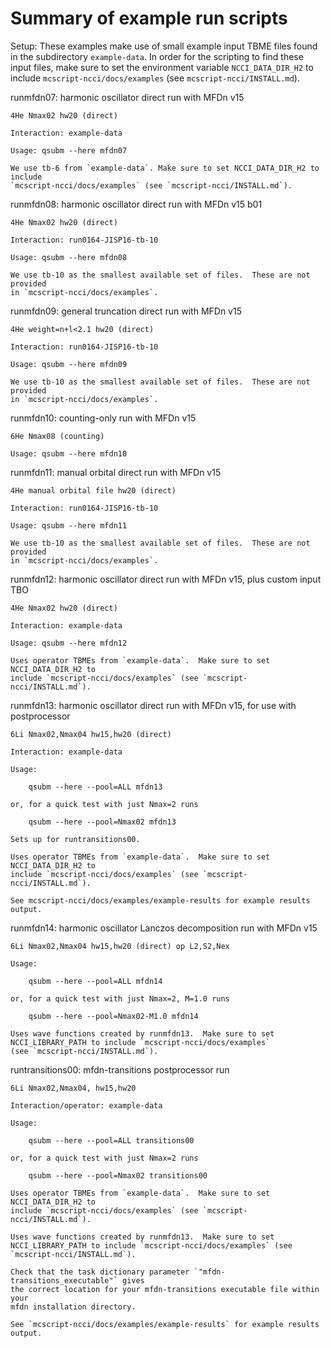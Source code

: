 # Summary of example run scripts #

Setup: These examples make use of small example input TBME files found in the
subdirectory `example-data`.  In order for the scripting to find these input files,
make sure to set the environment variable `NCCI_DATA_DIR_H2` to include
`mcscript-ncci/docs/examples` (see `mcscript-ncci/INSTALL.md`).

runmfdn07: harmonic oscillator direct run with MFDn v15

    4He Nmax02 hw20 (direct)

    Interaction: example-data

    Usage: qsubm --here mfdn07

    We use tb-6 from `example-data`. Make sure to set NCCI_DATA_DIR_H2 to include
    `mcscript-ncci/docs/examples` (see `mcscript-ncci/INSTALL.md`).

runmfdn08: harmonic oscillator direct run with MFDn v15 b01

    4He Nmax02 hw20 (direct)

    Interaction: run0164-JISP16-tb-10

    Usage: qsubm --here mfdn08

    We use tb-10 as the smallest available set of files.  These are not provided
    in `mcscript-ncci/docs/examples`.

runmfdn09: general truncation direct run with MFDn v15

    4He weight=n+l<2.1 hw20 (direct)

    Interaction: run0164-JISP16-tb-10

    Usage: qsubm --here mfdn09

    We use tb-10 as the smallest available set of files.  These are not provided
    in `mcscript-ncci/docs/examples`.

runmfdn10: counting-only run with MFDn v15

    6He Nmax08 (counting)

    Usage: qsubm --here mfdn10

runmfdn11: manual orbital direct run with MFDn v15

    4He manual orbital file hw20 (direct)

    Interaction: run0164-JISP16-tb-10

    Usage: qsubm --here mfdn11

    We use tb-10 as the smallest available set of files.  These are not provided
    in `mcscript-ncci/docs/examples`.

runmfdn12: harmonic oscillator direct run with MFDn v15, plus custom input TBO

    4He Nmax02 hw20 (direct)

    Interaction: example-data

    Usage: qsubm --here mfdn12

    Uses operator TBMEs from `example-data`.  Make sure to set NCCI_DATA_DIR_H2 to
    include `mcscript-ncci/docs/examples` (see `mcscript-ncci/INSTALL.md`).

runmfdn13: harmonic oscillator direct run with MFDn v15, for use with postprocessor

    6Li Nmax02,Nmax04 hw15,hw20 (direct)

    Interaction: example-data

    Usage:

        qsubm --here --pool=ALL mfdn13

    or, for a quick test with just Nmax=2 runs

        qsubm --here --pool=Nmax02 mfdn13

    Sets up for runtransitions00.

    Uses operator TBMEs from `example-data`.  Make sure to set NCCI_DATA_DIR_H2 to
    include `mcscript-ncci/docs/examples` (see `mcscript-ncci/INSTALL.md`).

    See mcscript-ncci/docs/examples/example-results for example results output.

runmfdn14: harmonic oscillator Lanczos decomposition run with MFDn v15

    6Li Nmax02,Nmax04 hw15,hw20 (direct) op L2,S2,Nex

    Usage:

        qsubm --here --pool=ALL mfdn14

    or, for a quick test with just Nmax=2, M=1.0 runs

        qsubm --here --pool=Nmax02-M1.0 mfdn14

    Uses wave functions created by runmfdn13.  Make sure to set
    NCCI_LIBRARY_PATH to include `mcscript-ncci/docs/examples`
    (see `mcscript-ncci/INSTALL.md`).

runtransitions00: mfdn-transitions postprocessor run

    6Li Nmax02,Nmax04, hw15,hw20

    Interaction/operator: example-data

    Usage:

        qsubm --here --pool=ALL transitions00

    or, for a quick test with just Nmax=2 runs

        qsubm --here --pool=Nmax02 transitions00

    Uses operator TBMEs from `example-data`.  Make sure to set NCCI_DATA_DIR_H2 to
    include `mcscript-ncci/docs/examples` (see `mcscript-ncci/INSTALL.md`).

    Uses wave functions created by runmfdn13.  Make sure to set
    NCCI_LIBRARY_PATH to include `mcscript-ncci/docs/examples` (see `mcscript-ncci/INSTALL.md`).

    Check that the task dictionary parameter `"mfdn-transitions_executable"` gives
    the correct location for your mfdn-transitions executable file within your
    mfdn installation directory.

    See `mcscript-ncci/docs/examples/example-results` for example results output.